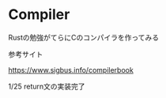 # Compiler
Rustの勉強がてらにCのコンパイラを作ってみる

参考サイト

<https://www.sigbus.info/compilerbook>

1/25  return文の実装完了